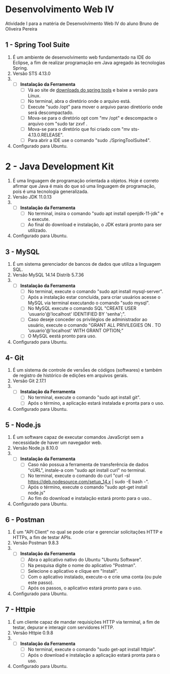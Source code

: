 # Desenvolvimento Web IV
Atividade I para a matéria de Desenvolvimento Web IV do aluno Bruno de Oliveira Pereira

## 1 - Spring Tool Suite
1. É um ambiente de desenvolvimento web fundamentado na IDE do Eclipse, a fim de realizar programação em Java agregado às tecnologias Spring.
2. Versão STS 4.13.0
3. - [ ] **Instalação da Ferramenta**
      - [ ] Vá ao site de [downloads do spring tools](https://spring.io/tools) e baixe a versão para Línux.
      - [ ] No terminal, abra o diretório onde o arquivo está.
      - [ ] Execute "sudo <nome do arquivo> /opt" para mover o arquivo parao diretóorio onde será descompactado.
      - [ ] Mova-se para o diretório opt com "mv /opt" e descompacte o arquivo com "sudo tar zxvf <nome do arquivo>.
      - [ ] Mova-se para o diretório que foi criado com "mv sts-4.13.0.RELEASE".
      - [ ] Para abrir a IDE use o comando "sudo ./SpringToolSuite4".
4. Configurado para Ubuntu.
            
# 2 - Java Development Kit
1. É uma linguagem de programação orientada a objetos. Hoje é correto afirmar que Java é mais do que só uma linguagem de programação, pois é uma tecnologia generalizada.
2. Versão JDK 11.0.13   
3. - [ ] **Instalação da Ferramenta**
      - [ ] No terminal, insira o comando "sudo apt install openjdk-11-jdk" e o execute.
      - [ ] Ao final do download e instalação, o JDK estará pronto para ser utilizado.
4. Configurado para Ubuntu.

## 3 - MySQL
1. É um sistema gerenciador de bancos de dados que utiliza a linguagem SQL.
2. Versão MySQL 14.14 Distrib 5.7.36
3. - [ ] **Instalação da Ferramenta**
      - [ ] No terminal, execute o comando "sudo apt install mysql-server".
      - [ ] Após a instalação estar concluída, para criar usuários acesse o MySQL via terminal executando o comando "sudo mysql".
      - [ ] No MySQL execute o comando SQL "CREATE USER 'usuario'@'localhost' IDENTIFIED BY 'senha';".
      - [ ] Caso deseje conceder os privilégios de administrador ao usuário, execute o comando "GRANT ALL PRIVILEGIES ON *.* TO 'usuario'@'localhost' WITH GRANT OPTION;"     
      - [ ] O MySQL eestá pronto para uso.
4. Configurado para Ubuntu.
            
## 4- Git
1. É um sistema de controle de versṍes de códigos (softwares) e também de registro de histórico de edições em arquivos gerais.
2. Versão Git 2.17.1
3. - [ ] **Instalação da Ferramenta**
      - [ ] No terminal, execute o comando "sudo apt install git".
      - [ ] Após o término, a aplicação estará instalada e pronta para o uso.
4. Configurado para Ubuntu.
      
## 5 - Node.js
1. É um software capaz de executar comandos JavaScript sem a necessidade de haver um navegador web.
2. Versão Node.js 8.10.0
3. - [ ] **Instalação da Ferramenta**
      - [ ] Caso não possua a ferramenta de transferência de dados "cURL", instale-a com "sudo apt install curl" no terminal.
      - [ ] No terminal, execute o comando do curl "curl -sl https://deb.nodesource.com/setup_14.x | sudo -E bash -".
      - [ ] Após o término, execute o comando "sudo apt-get install node.js"
      - [ ] Ao fim do download e instalação estará pronto para o uso..
4. Configurado para Ubuntu.
      
## 6 - Postman
1. É um "API Client" no qual se pode criar e gerenciar solicitações HTTP e HTTPs, a fim de testar APIs.
2. Versão Postman 9.8.3
3. - [ ] **Instalação da Ferramenta**
      - [ ] Abra o aplicativo nativo do Ubuntu "Ubuntu Software".
      - [ ] Na pesquisa digite o nome do aplicativo "Postman".
      - [ ] Selecione o aplicativo e clique em "Install".
      - [ ] Com o aplicativo instalado, execute-o e crie uma conta (ou pule este passo).
      - [ ] Após os passos, o aplicativo estará pronto para o uso.
4. Configurado para Ubuntu.
      
      
## 7 - Httpie
1. É um cliente capaz de mandar requisições HTTP via terminal, a fim de testar, depurar e interagir com servidores HTTP.
2. Versão Httpie 0.9.8
3. - [ ] **Instalação da Ferramenta**
      - [ ] No terminal, execute o comando "sudo get-apt install httpie".
      - [ ] Após o download e instalação a aplicação estará pronta para o uso.
4. Configurado para Ubuntu.
          
